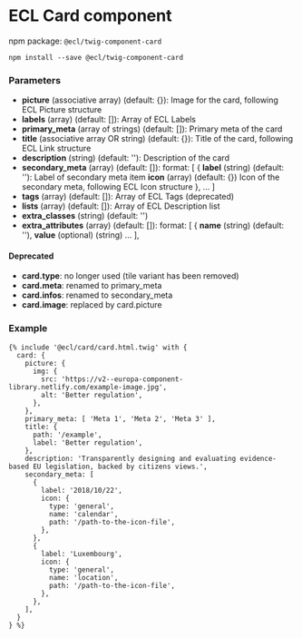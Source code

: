 # ECL Card component

npm package: `@ecl/twig-component-card`

```shell
npm install --save @ecl/twig-component-card
```

### Parameters

- **picture** (associative array) (default: {}): Image for the card, following ECL Picture structure
- **labels** (array) (default: []): Array of ECL Labels
- **primary_meta** (array of strings) (default: []): Primary meta of the card
- **title** (associative array OR string) (default: {}): Title of the card, following ECL Link structure
- **description** (string) (default: ''): Description of the card
- **secondary_meta** (array) (default: []): format: [
  {
  **label** (string) (default: ''): Label of secondary meta item
  **icon** (array) (default: {}) Icon of the secondary meta, following ECL Icon structure
  },
  ...
  ]
- **tags** (array) (default: []): Array of ECL Tags (deprecated)
- **lists** (array) (default: []): Array of ECL Description list
- **extra_classes** (string) (default: '')
- **extra_attributes** (array) (default: []): format: [
  {
  **name** (string) (default: ''),
  **value** (optional) (string)
  ...
  ],

#### Deprecated

- **card.type**: no longer used (tile variant has been removed)
- **card.meta**: renamed to primary_meta
- **card.infos**: renamed to secondary_meta
- **card.image**: replaced by card.picture

### Example

<!-- prettier-ignore -->
```twig
{% include '@ecl/card/card.html.twig' with { 
  card: { 
    picture: {
      img: { 
        src: 'https://v2--europa-component-library.netlify.com/example-image.jpg', 
        alt: 'Better regulation',
      }, 
    }, 
    primary_meta: [ 'Meta 1', 'Meta 2', 'Meta 3' ], 
    title: { 
      path: '/example', 
      label: 'Better regulation', 
    }, 
    description: 'Transparently designing and evaluating evidence-based EU legislation, backed by citizens views.', 
    secondary_meta: [ 
      { 
        label: '2018/10/22', 
        icon: { 
          type: 'general', 
          name: 'calendar', 
          path: '/path-to-the-icon-file', 
        }, 
      }, 
      { 
        label: 'Luxembourg', 
        icon: { 
          type: 'general', 
          name: 'location', 
          path: '/path-to-the-icon-file', 
        }, 
      }, 
    ], 
  } 
} %}
```
